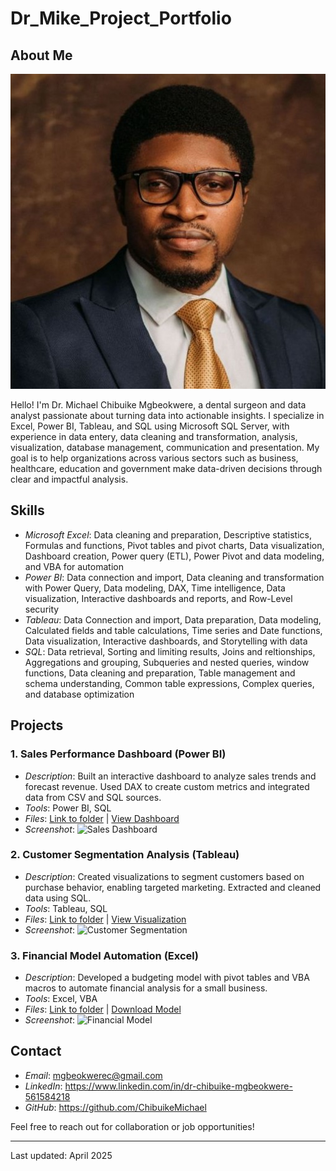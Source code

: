 # Dr_Mike_Project_Portfolio

## About Me
![Profile Photo](images/profile.jpg)

Hello! I'm Dr. Michael Chibuike Mgbeokwere, a dental surgeon and data analyst passionate about turning data into actionable insights. I specialize in Excel, Power BI, Tableau, and SQL using Microsoft SQL Server, with experience in data entery, data cleaning and transformation, analysis, visualization, database management, communication and presentation. My goal is to help organizations across various sectors such as business, healthcare, education and government make data-driven decisions through clear and impactful analysis.

## Skills
- *Microsoft Excel*: Data cleaning and preparation, Descriptive statistics, Formulas and functions, Pivot tables and pivot charts, Data visualization, Dashboard creation, Power query (ETL), Power Pivot and data modeling, and VBA for automation
- *Power BI*: Data connection and import, Data cleaning and transformation with Power Query, Data modeling, DAX, Time intelligence, Data visualization, Interactive dashboards and reports, and Row-Level security
- *Tableau*: Data Connection and import, Data preparation, Data modeling, Calculated fields and table calculations, Time series and Date functions, Data visualization, Interactive dashboards, and Storytelling with data
- *SQL*: Data retrieval, Sorting and limiting results, Joins and reltionships, Aggregations and grouping, Subqueries and nested queries,  window functions, Data cleaning and preparation, Table management and schema understanding, Common table expressions, Complex queries, and database optimization

## Projects
### 1. Sales Performance Dashboard (Power BI)
- *Description*: Built an interactive dashboard to analyze sales trends and forecast revenue. Used DAX to create custom metrics and integrated data from CSV and SQL sources.
- *Tools*: Power BI, SQL
- *Files*: [Link to folder](#) | [View Dashboard](#)
- *Screenshot*: ![Sales Dashboard](images/sales-dashboard.jpg)

### 2. Customer Segmentation Analysis (Tableau)
- *Description*: Created visualizations to segment customers based on purchase behavior, enabling targeted marketing. Extracted and cleaned data using SQL.
- *Tools*: Tableau, SQL
- *Files*: [Link to folder](#) | [View Visualization](#)
- *Screenshot*: ![Customer Segmentation](images/customer-segmentation.jpg)

### 3. Financial Model Automation (Excel)
- *Description*: Developed a budgeting model with pivot tables and VBA macros to automate financial analysis for a small business.
- *Tools*: Excel, VBA
- *Files*: [Link to folder](#) | [Download Model](#)
- *Screenshot*: ![Financial Model](images/financial-model.jpg)

## Contact
- *Email*: mgbeokwerec@gmail.com
- *LinkedIn*: https://www.linkedin.com/in/dr-chibuike-mgbeokwere-561584218
- *GitHub*: https://github.com/ChibuikeMichael

Feel free to reach out for collaboration or job opportunities!

---
Last updated: April 2025
